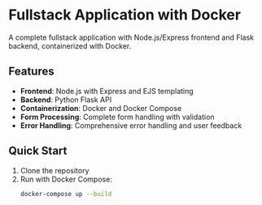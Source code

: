 # Fullstack Application with Docker

A complete fullstack application with Node.js/Express frontend and Flask backend, containerized with Docker.

## Features

- **Frontend**: Node.js with Express and EJS templating
- **Backend**: Python Flask API
- **Containerization**: Docker and Docker Compose
- **Form Processing**: Complete form handling with validation
- **Error Handling**: Comprehensive error handling and user feedback

## Quick Start

1. Clone the repository
2. Run with Docker Compose:
   ```bash
   docker-compose up --build